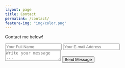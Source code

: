 ```yaml
---
layout: page
title: Contact
permalink: /contact/
feature-img: "img/color.png"
---
```


Contact me below!

<form action="https://getsimpleform.com/messages?form_api_token=1ba9efafa882dcac7319fe8cbe2b11e7" method ="post">
  <input type='hidden' name='redirect_to' value='https://chiragshah321.github.io/thank-you/' />
  <input type='text' name='name' placeholder='Your Full Name' />
  <input type='email' name='email' placeholder='Your E-mail Address' />
  <textarea name='message' placeholder='Write your message ...'></textarea>
  <input type='submit' value='Send Message' />
</form>